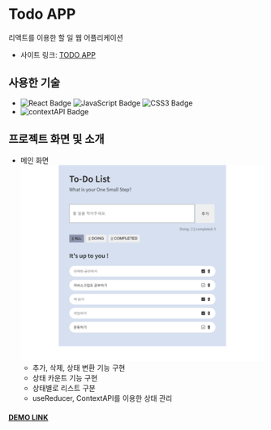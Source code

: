 # Todo APP
리액트를 이용한 할 일 웹 어플리케이션

- 사이트 링크: [TODO APP](https://jjjjhjjjj.github.io/Todo-App/)

## 사용한 기술
- ![React Badge](https://img.shields.io/badge/REACT-61DAFB?style=flat-square&logo=react&logoColor=white) ![JavaScript Badge](https://img.shields.io/badge/JAVASCRIPT-F7DF1E?style=flat-square&logo=JavaScript&logoColor=white) ![CSS3 Badge](https://img.shields.io/badge/CSS3-1572B6?style=flat-square&logo=CSS3&logoColor=white)
- ![contextAPI Badge](https://img.shields.io/badge/Context_API-F96F29?style=flat-square)

## 프로젝트 화면 및 소개
- 메인 화면  
![메인](./img/todo.png)
    - 추가, 삭제, 상태 변환 기능 구현
    - 상태 카운트 기능 구현
    - 상태별로 리스트 구분
    - useReducer, ContextAPI를 이용한 상태 관리


#### [DEMO LINK](https://michelle-todo.herokuapp.com/)
